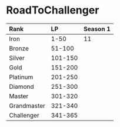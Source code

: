 # RoadToChallenger
| Rank        | LP      | Season 1 |
| :---        | :---    | :---     |
| Iron        | 1-50    | 11       |
| Bronze      | 51-100  |          |
| Silver      | 101-150 |          |
| Gold        | 151-200 |          |
| Platinum    | 201-250 |          |
| Diamond     | 251-300 |          |
| Master      | 301-320 |          |
| Grandmaster | 321-340 |          |
| Challenger  | 341-365 |          |
